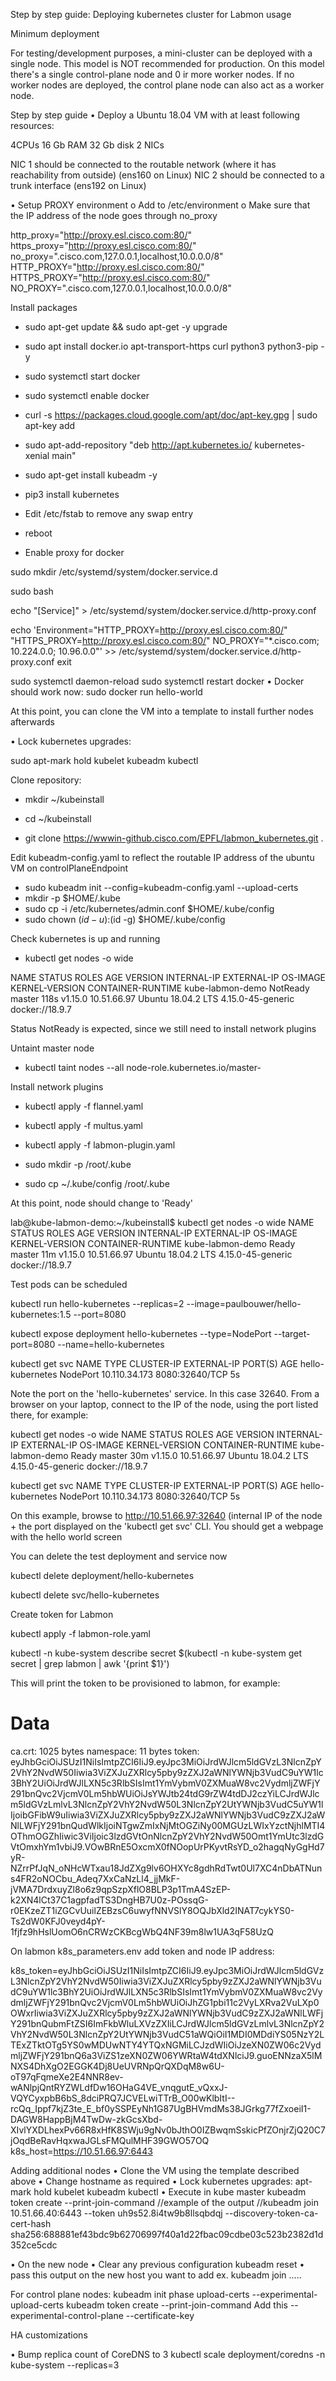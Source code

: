 Step by step guide: Deploying kubernetes cluster for Labmon usage

Minimum deployment

For testing/development purposes, a mini-cluster can be deployed with a single node. This model is NOT recommended for production.
On this model there's a single control-plane node and 0 ir more worker nodes. If no worker nodes are deployed, the control plane node can also act as a worker node.

Step by step guide
•	Deploy a Ubuntu 18.04 VM with at least following resources:

4CPUs
16 Gb RAM
32 Gb disk
2 NICs

NIC 1 should be connected to the routable network (where it has reachability from outside) (ens160 on Linux)
NIC 2 should be connected to a trunk interface (ens192 on Linux)

•	Setup PROXY environment 
o	Add to /etc/environment
o	Make sure that the IP address of the node goes through no_proxy

http_proxy="http://proxy.esl.cisco.com:80/"
https_proxy="http://proxy.esl.cisco.com:80/"
no_proxy=".cisco.com,127.0.0.1,localhost,10.0.0.0/8"
HTTP_PROXY="http://proxy.esl.cisco.com:80/"
HTTPS_PROXY="http://proxy.esl.cisco.com:80/"
NO_PROXY=".cisco.com,127.0.0.1,localhost,10.0.0.0/8"


Install packages

* sudo apt-get update && sudo apt-get -y upgrade
* sudo apt install docker.io apt-transport-https curl python3 python3-pip -y
* sudo systemctl start docker
* sudo systemctl enable docker
* curl -s https://packages.cloud.google.com/apt/doc/apt-key.gpg | sudo apt-key add
* sudo apt-add-repository "deb http://apt.kubernetes.io/ kubernetes-xenial main"
* sudo apt-get install kubeadm -y
* pip3 install kubernetes


* Edit /etc/fstab to remove any swap entry
* reboot
* Enable proxy for docker


sudo mkdir /etc/systemd/system/docker.service.d

sudo bash

echo "[Service]" > /etc/systemd/system/docker.service.d/http-proxy.conf

echo 'Environment="HTTP_PROXY=http://proxy.esl.cisco.com:80/" "HTTPS_PROXY=http://proxy.esl.cisco.com:80/" NO_PROXY="*.cisco.com; 10.224.0.0; 10.96.0.0"' >> /etc/systemd/system/docker.service.d/http-proxy.conf
exit

sudo systemctl daemon-reload
sudo systemctl restart docker
•	Docker should work now:
sudo docker run hello-world

At this point, you can clone the VM into a template to install further nodes afterwards 

•	Lock kubernetes upgrades: 

sudo apt-mark hold kubelet kubeadm kubectl

Clone repository:


* mkdir ~/kubeinstall

* cd ~/kubeinstall

* git clone https://wwwin-github.cisco.com/EPFL/labmon_kubernetes.git .


Edit kubeadm-config.yaml to reflect the routable IP address of the ubuntu VM on controlPlaneEndpoint

* sudo kubeadm init --config=kubeadm-config.yaml --upload-certs
* mkdir -p $HOME/.kube
* sudo cp -i /etc/kubernetes/admin.conf $HOME/.kube/config
* sudo chown $(id -u):$(id -g) $HOME/.kube/config


Check kubernetes is up and running

* kubectl get nodes -o wide

NAME               STATUS     ROLES    AGE    VERSION   INTERNAL-IP   EXTERNAL-IP   OS-IMAGE             KERNEL-VERSION      CONTAINER-RUNTIME
kube-labmon-demo   NotReady   master   118s   v1.15.0   10.51.66.97   <none>        Ubuntu 18.04.2 LTS   4.15.0-45-generic   docker://18.9.7

Status NotReady is expected, since we still need to install network plugins 

Untaint master node

* kubectl taint nodes --all node-role.kubernetes.io/master-



Install network plugins

* kubectl apply -f flannel.yaml

* kubectl apply -f multus.yaml

* kubectl apply -f labmon-plugin.yaml


* sudo mkdir -p /root/.kube
* sudo cp ~/.kube/config /root/.kube


At this point, node should change to 'Ready'



lab@kube-labmon-demo:~/kubeinstall$ kubectl get nodes -o wide
NAME               STATUS   ROLES    AGE   VERSION   INTERNAL-IP   EXTERNAL-IP   OS-IMAGE             KERNEL-VERSION      CONTAINER-RUNTIME
kube-labmon-demo   Ready    master   11m   v1.15.0   10.51.66.97   <none>        Ubuntu 18.04.2 LTS   4.15.0-45-generic   docker://18.9.7


Test pods can be scheduled

kubectl run hello-kubernetes --replicas=2 --image=paulbouwer/hello-kubernetes:1.5 --port=8080

kubectl expose deployment hello-kubernetes --type=NodePort  --target-port=8080 --name=hello-kubernetes

kubectl get svc
NAME               TYPE        CLUSTER-IP      EXTERNAL-IP   PORT(S)          AGE
hello-kubernetes   NodePort    10.110.34.173   <none>        8080:32640/TCP   5s



Note the port on the 'hello-kubernetes' service. In this case 32640.
From a browser on your laptop, connect to the IP of the node, using the port listed there, for example:


kubectl get nodes -o wide
NAME               STATUS   ROLES    AGE   VERSION   INTERNAL-IP   EXTERNAL-IP   OS-IMAGE             KERNEL-VERSION      CONTAINER-RUNTIME
kube-labmon-demo   Ready    master   30m   v1.15.0   10.51.66.97   <none>        Ubuntu 18.04.2 LTS   4.15.0-45-generic   docker://18.9.7


kubectl get svc
NAME               TYPE        CLUSTER-IP      EXTERNAL-IP   PORT(S)          AGE
hello-kubernetes   NodePort    10.110.34.173   <none>        8080:32640/TCP   5s

On this example, browse to  http://10.51.66.97:32640 (internal IP of the node + the port displayed on the 'kubectl  get svc' CLI. You should get a webpage with the hello world screen 

 

You can delete the test deployment and service now


kubectl delete deployment/hello-kubernetes

kubectl delete svc/hello-kubernetes



Create token for Labmon


kubectl apply -f labmon-role.yaml

kubectl -n kube-system describe secret $(kubectl -n kube-system get secret | grep labmon | awk '{print $1}')

This will print the token to be provisioned to labmon, for example:


Data
====
ca.crt: 1025 bytes
namespace: 11 bytes
token: eyJhbGciOiJSUzI1NiIsImtpZCI6IiJ9.eyJpc3MiOiJrdWJlcm5ldGVzL3NlcnZpY2VhY2NvdW50Iiwia3ViZXJuZXRlcy5pby9zZXJ2aWNlYWNjb3VudC9uYW1lc3BhY2UiOiJrdWJlLXN5c3RlbSIsImt1YmVybmV0ZXMuaW8vc2VydmljZWFjY291bnQvc2VjcmV0Lm5hbWUiOiJsYWJtb24tdG9rZW4tdDJ2czYiLCJrdWJlcm5ldGVzLmlvL3NlcnZpY2VhY2NvdW50L3NlcnZpY2UtYWNjb3VudC5uYW1lIjoibGFibW9uIiwia3ViZXJuZXRlcy5pby9zZXJ2aWNlYWNjb3VudC9zZXJ2aWNlLWFjY291bnQudWlkIjoiNTgwZmIxNjMtOGZiNy00MGUzLWIxYzctNjhlMTI4OThmOGZhIiwic3ViIjoic3lzdGVtOnNlcnZpY2VhY2NvdW50Omt1YmUtc3lzdGVtOmxhYm1vbiJ9.VOwBRnE5OxcmX0fNOopUrPKyvtRsYD_o2hagqNyGgHd7yR-NZrrPfJqN_oNHcWTxau18JdZXg9lv6OHXYc8gdhRdTwt0Ul7XC4nDbATNuns4FR2oNOCbu_Adeq7XxCaNzLl4_jjMkF-jVMA7DrdxuyZl8o6z9qpSzpXflO8BLP3p1TmA4SzEP-k2XN4lCt37C1agpfadTS3DngHB7U0z-POssqG-r0EKzeZT1iZGCvUuilZEBzsC6uwyfNNVSlY8OQJbXld2INAT7cykYS0-Ts2dW0KFJ0veyd4pY-1fjfz9hHslUomO6nCRWzCKBcgWbQ4NF39m8lw1UA3qF58UzQ






On labmon k8s_parameters.env add token and node IP address:


k8s_token=eyJhbGciOiJSUzI1NiIsImtpZCI6IiJ9.eyJpc3MiOiJrdWJlcm5ldGVzL3NlcnZpY2VhY2NvdW50Iiwia3ViZXJuZXRlcy5pby9zZXJ2aWNlYWNjb3VudC9uYW1lc3BhY2UiOiJrdWJlLXN5c3RlbSIsImt1YmVybmV0ZXMuaW8vc2VydmljZWFjY291bnQvc2VjcmV0Lm5hbWUiOiJhZG1pbi11c2VyLXRva2VuLXp0OWxrIiwia3ViZXJuZXRlcy5pby9zZXJ2aWNlYWNjb3VudC9zZXJ2aWNlLWFjY291bnQubmFtZSI6ImFkbWluLXVzZXIiLCJrdWJlcm5ldGVzLmlvL3NlcnZpY2VhY2NvdW50L3NlcnZpY2UtYWNjb3VudC51aWQiOiI1MDI0MDdiYS05NzY2LTExZTktOTg5YS0wMDUwNTY4YTQxNGMiLCJzdWIiOiJzeXN0ZW06c2VydmljZWFjY291bnQ6a3ViZS1zeXN0ZW06YWRtaW4tdXNlciJ9.guoENNzaX5lMNXS4DhXgO2EGGK4Dj8UeUVRNpQrQXDqM8w6U-oT97qFqmeXe2E4NNR8ev-wANlpjQntRYZWLdfDw16OHaG4VE_vnqgutE_vQxxJ-VQYCyxpbB6bS_8dciPRQ7JCVELwiTTrB_O00wKlbItI--rcQq_Ippf7kjZ3te_E_bf0ySSPEyNh1G87UgBHVmdMs38JGrkg77fZxoeiI1-DAGW8HappBjM4TwDw-zkGcsXbd-XIvlYXDLhexPv66R8xHfK8SWju9gNv0bJthO0IZBwqmSskicPfZOnjrZjQ20C7jOqdBeRavHqxwaJGLsFMQulMHF39GWO57OQ
k8s_host=https://10.51.66.97:6443


Adding additional nodes
•	Clone the VM using the template described above
•	Change hostname as required
•	Lock kubernetes upgrades: apt-mark hold kubelet kubeadm kubectl
•	Execute in kube master
kubeadm token create --print-join-command
//example of the output
//kubeadm join 10.51.66.40:6443 --token uh9s52.8i4tw9b8llsqbdqj     --discovery-token-ca-cert-hash sha256:688881ef43bdc9b62706997f40a1d22fbac09cdbe03c523b2382d1d352ce5cdc

•	On the new node
•	Clear any previous configuration
kubeadm reset
•	pass this output on the new host you want to add
ex. kubeadm join .....


For control plane nodes:
kubeadm init phase upload-certs --experimental-upload-certs
kubeadm token create --print-join-command
Add this
--experimental-control-plane --certificate-key <key from kubeadm init phase upload-certs>


HA customizations

•	Bump replica count of CoreDNS to 3
kubectl scale  deployment/coredns -n kube-system --replicas=3

